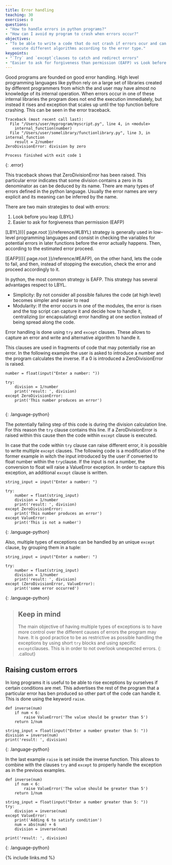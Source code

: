 ```yaml
---
title: Error handling
teaching: 30
exercises: 0
questions:
- "How to handle errors in python programs?"
- "How can I avoid my program to crash when errors occur?"
objectives:
- "To be able to write a code that do not crash if errors ocur and can 
   execute different algorithms according to the error type."
keypoints:
- "`Try` and `except`clauses to catch and redirect errors"
- "Easier to ask for forgiveness than permission (EAFP) vs Look before you leap (LBYL)."
---
```


Good programs are founded on good error handling. High level programming languages 
like python rely on a large set of libraries created by different programmers from which 
the and user may have almost no knowledge of its internal operation.
When errors occur in one of these internal libraries the program does not end the execution 
immediately, but instead it rises and exception that scales up until the top function 
before crashing. This can be seen in the error traceback.

~~~
Traceback (most recent call last):
  File "/Users/user/myprogram/myscript.py", line 4, in <module>
    internal_function(number)
  File "/Users/user/somelibrary/functionlibrary.py", line 3, in internal_function
    result = 2/number
ZeroDivisionError: division by zero

Process finished with exit code 1
~~~
{: .error}

This traceback shows that ZeroDivisionError has been raised. This particular error indicates
that some division contains a zero in its denominator as can be deduced by its name. There are 
many types of errors defined in the python language. Usually the error names are very explicit 
and its meaning can be inferred by the name. 

There are two main strategies to deal with errors:
1. Look before you leap (LBYL)
2. Easier to ask for forgiveness than permission (EAFP)

[LBYL]({{ page.root }}/reference/#LBYL) strategy is generally used in low-level programming languages and consist in checking 
the variables for potential errors in later functions before the error actually happens.
Then, according to the estimated error proceed.

[EAFP]({{ page.root }}/reference/#EAFP), on the other hand, lets the code to fail, and then, instead of stopping the execution,
check the error and proceed accordingly to it.   

In python, the most common strategy is EAFP. This strategy has several advantages respect to LBYL.
- Simplicity: By not consider all possible failures the code (at high level) becomes simpler and 
easier to read
- Modularity: If the error occurs in one of the modules, the error is risen and the top script
can capture it and decide how to handle it, centralizing (or encapsulating) error handling at 
one section instead of being spread along the code.

Error handling is done using `try` and `except` clauses. These allows to capture an error and write and alternative
algorithm to handle it.

This clauses are used in fragments of code that may potentially rise an error.
In the following example the user is asked to introduce a number and the program calculates the
inverse. If a 0 is introduced a ZeroDivisionError is raised.
  
~~~
number = float(input("Enter a number: "))

try:
    division = 1/number
    print('result: ', division)
except ZeroDivisionError:
    print('This number produces an error')
   
~~~
{: .language-python}

The potentially failing step of this code is during the division calculation line.
For this reason the `try` clause contains this line. If a ZeroDivisionError is raised 
within this cause then the code within `except` clause is executed.

In case that the code within `try` clause can raise different error, it is possible to
write multiple `except` clauses. The following code is a modification of the former example
in witch the input introduced by the user if converted to float number within the `try`clause.
If the input is not a number, the conversion to float will raise a ValueError exception. In order
to capture this exception, an additional `except` clause is written. 

~~~
string_input = input("Enter a number: ")

try:
    number = float(string_input)
    division = 1/number
    print('result: ', division)
except ZeroDivisionError:
    print('This number produces an error')
except ValueError:
    print('This is not a number')
~~~
{: .language-python}

Also, multiple types of exceptions can be handled by an unique `except` clause, by grouping
them in a tuple:

~~~
string_input = input("Enter a number: ")

try:
    number = float(string_input)
    division = 1/number
    print('result: ', division)
except (ZeroDivisionError, ValueError):
    print('some error occurred')
~~~
{: .language-python}

> ## Keep in mind
>
> The main objective of having multiple types of exceptions is to have more control over
> the different causes of errors the program may have. It is good practice to be as restrictive
> as possible handling the exceptions by using short `try` blocks and using specific `except`clauses.
> This is in order to not overlook unexpected errors. 
{: .callout}


## Raising custom errors
In long programs it is useful to be able to rise exceptions by ourselves if certain conditions
are met. This advertises the rest of the program that a particular error has ben produced so other
part of the code can handle it. This is done using the keyword `raise`. 

~~~
def inverse(num)
    if num < 6:
        raise ValueError('The value should be greater than 5')
    return 1/num

string_input = float(input("Enter a number greater than 5: "))
division = inverse(num)
print('result: ', division)

~~~
{: .language-python}

In the last example `raise` is set inside the inverse function. This allows to combine with the clauses
`try` and `except` to properly handle the exception as in the previous examples.

~~~
def inverse(num)
    if num < 6:
        raise ValueError('The value should be greater than 5')
    return 1/num

string_input = float(input("Enter a number greater than 5: "))
try:
    division = inverse(num)
except ValueError:
    print('Adding 6 to satisfy condition')
    num = abs(num) + 6
    division = inverse(num)
    
print('result: ', division)
~~~
{: .language-python}

{% include links.md %}
